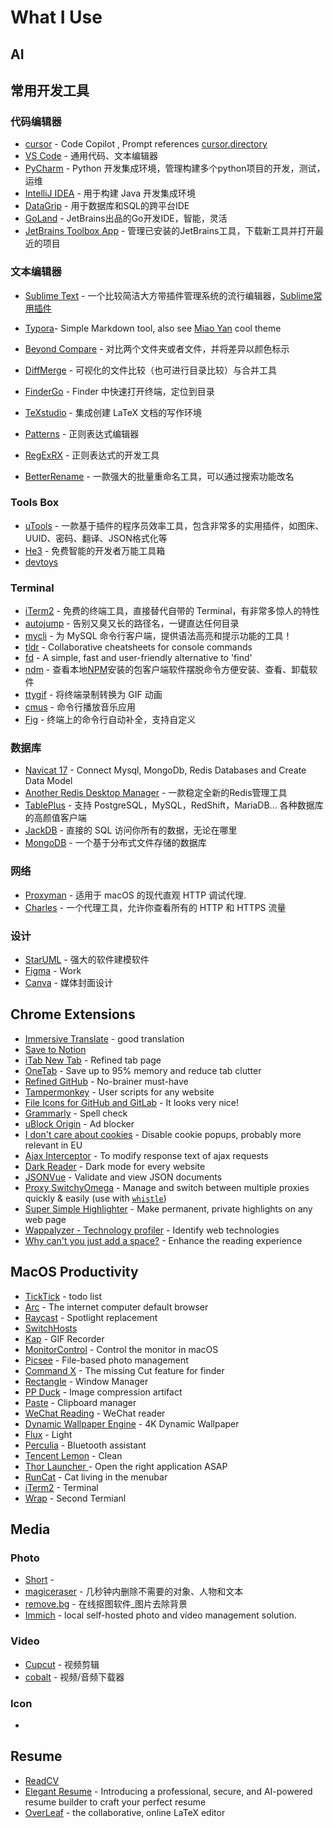 # What I Use

## AI 

## 常用开发工具
### 代码编辑器
- [cursor](https://www.cursor.com/) - Code Copilot , Prompt references [cursor.directory](https://cursor.directory/)
- [VS Code](https://code.visualstudio.com/) - 通用代码、文本编辑器
- [PyCharm](https://www.jetbrains.com/pycharm/) - Python 开发集成环境，管理构建多个python项目的开发，测试，运维
- [IntelliJ IDEA](https://www.jetbrains.com/idea/) - 用于构建 Java 开发集成环境
- [DataGrip](http://www.jetbrains.com/datagrip/) - 用于数据库和SQL的跨平台IDE
- [GoLand](https://www.jetbrains.com/go/) - JetBrains出品的Go开发IDE，智能，灵活
- [JetBrains Toolbox App](https://www.jetbrains.com/toolbox/) - 管理已安装的JetBrains工具，下载新工具并打开最近的项目
               
### 文本编辑器
- [Sublime Text](http://www.sublimetext.com/3) - 一个比较简洁大方带插件管理系统的流行编辑器，[Sublime常用插件](editor-plugin-zh.md#sublime-text-plugin) 
- [Typora](https://typora.io/)- Simple Markdown tool, also see [Miao Yan](https://miaoyan.app/) cool theme 
- [Beyond Compare](http://www.scootersoftware.com/download.php) - 对比两个文件夹或者文件，并将差异以颜色标示
- [DiffMerge](http://sourcegear.com/diffmerge/) - 可视化的文件比较（也可进行目录比较）与合并工具
- [FinderGo](https://github.com/onmyway133/FinderGo) - Finder 中快速打开终端，定位到目录

- [TeXstudio](http://www.texstudio.org) - 集成创建 LaTeX 文档的写作环境
- [Patterns](http://krillapps.com/patterns/) - 正则表达式编辑器
- [RegExRX](http://www.mactechnologies.com/index.php?page=downloads#regexrx) - 正则表达式的开发工具
- [BetterRename](http://www.publicspace.net/BetterRename/) - 一款强大的批量重命名工具，可以通过搜索功能改名

### Tools Box
- [uTools](https://u.tools/) - 一款基于插件的程序员效率工具，包含非常多的实用插件，如图床、UUID、密码、翻译、JSON格式化等
- [He3](https://he3.app) - 免费智能的开发者万能工具箱
- [devtoys](https://devtoys.app/)

### Terminal
- [iTerm2](http://www.iterm2.com) - 免费的终端工具，直接替代自带的 Terminal，有非常多惊人的特性
- [autojump](https://github.com/wting/autojump/wiki) - 告别又臭又长的路径名，一键直达任何目录
- [mycli](https://github.com/dbcli/mycli) - 为 MySQL 命令行客户端，提供语法高亮和提示功能的工具！
- [tldr](https://github.com/tldr-pages/tldr) - Collaborative cheatsheets for console commands
- [fd](https://github.com/sharkdp/fd) - A simple, fast and user-friendly alternative to 'find'
- [ndm](https://720kb.github.io/ndm/) - 查看本地[NPM](http://npmjs.org/)安装的包客户端软件摆脱命令方便安装、查看、卸载软件
- [ttygif](https://github.com/icholy/ttygif) - 将终端录制转换为 GIF 动画
- [cmus](https://cmus.github.io/) - 命令行播放音乐应用
- [Fig](https://fig.io) - 终端上的命令行自动补全，支持自定义

### 数据库
- [Navicat 17](https://www.navicat.com/) - Connect Mysql, MongoDb, Redis Databases and Create Data Model
- [Another Redis Desktop Manager](https://github.com/qishibo/AnotherRedisDesktopManager) - 一款稳定全新的Redis管理工具
- [TablePlus](https://tableplus.io) - 支持 PostgreSQL，MySQL，RedShift，MariaDB... 各种数据库的高颜值客户端
- [JackDB](https://www.jackdb.com/) - 直接的 SQL 访问你所有的数据，无论在哪里
- [MongoDB](https://www.mongodb.com) - 一个基于分布式文件存储的数据库

### 网络
- [Proxyman](https://proxyman.app) - 适用于 macOS 的现代直观 HTTP 调试代理.
- [Charles](https://www.charlesproxy.com/) - 一个代理工具，允许你查看所有的 HTTP 和 HTTPS 流量
  
### 设计
- [StarUML](http://staruml.io) - 强大的软件建模软件
- [Figma](https://www.figma.com/) - Work
- [Canva](https://www.canva.com/) - 媒体封面设计

## Chrome Extensions
- [Immersive Translate](https://chrome.google.com/webstore/detail/immersive-translate/bpoadfkcbjbfhfodiogcnhhhpibjhbnh) - good translation
- [Save to Notion]()
- [iTab New Tab](https://chrome.google.com/webstore/detail/itab%E6%96%B0%E6%A0%87%E7%AD%BE%E9%A1%B5%E5%85%8D%E8%B4%B9chatgpt/mhloojimgilafopcmlcikiidgbbnelip) - Refined tab page
- [OneTab](https://chrome.google.com/webstore/detail/onetab/chphlpgkkbolifaimnlloiipkdnihall) - Save up to 95% memory and reduce tab clutter
- [Refined GitHub](https://chrome.google.com/webstore/detail/refined-github/hlepfoohegkhhmjieoechaddaejaokhf) - No-brainer must-have
- [Tampermonkey](https://chrome.google.com/webstore/detail/tampermonkey/dhdgffkkebhmkfjojejmpbldmpobfkfo) - User scripts for any website
- [File Icons for GitHub and GitLab](https://chrome.google.com/webstore/detail/file-icons-for-github-and/ficfmibkjjnpogdcfhfokmihanoldbfe) - It looks very nice!
- [Grammarly](https://chrome.google.com/webstore/detail/grammarly-grammar-checker/kbfnbcaeplbcioakkpcpgfkobkghlhen) - Spell check
- [uBlock Origin](https://chrome.google.com/webstore/detail/ublock-origin/cjpalhdlnbpafiamejdnhcphjbkeiagm) - Ad blocker
- [I don't care about cookies](https://chrome.google.com/webstore/detail/i-dont-care-about-cookies/fihnjjcciajhdojfnbdddfaoknhalnja) - Disable cookie popups, probably more relevant in EU
- [Ajax Interceptor](https://chrome.google.com/webstore/detail/ajax-interceptor/nhpjggchkhnlbgdfcbgpdpkifemomkpg) - To modify response text of ajax requests
- [Dark Reader](https://chrome.google.com/webstore/detail/dark-reader/eimadpbcbfnmbkopoojfekhnkhdbieeh) - Dark mode for every website
- [JSONVue](https://chrome.google.com/webstore/detail/jsonvue/chklaanhfefbnpoihckbnefhakgolnmc) - Validate and view JSON documents
- [Proxy SwitchyOmega](https://chrome.google.com/webstore/detail/proxy-switchyomega/padekgcemlokbadohgkifijomclgjgif) - Manage and switch between multiple proxies quickly & easily (use with [`whistle`](https://wproxy.org/whistle/))
- [Super Simple Highlighter](https://chrome.google.com/webstore/detail/super-simple-highlighter/hhlhjgianpocpoppaiihmlpgcoehlhio) - Make permanent, private highlights on any web page
- [Wappalyzer - Technology profiler](https://chrome.google.com/webstore/detail/wappalyzer-technology-pro/gppongmhjkpfnbhagpmjfkannfbllamg) - Identify web technologies
- [Why can't you just add a space?](https://chrome.google.com/webstore/detail/%E7%82%BA%E4%BB%80%E9%BA%BC%E4%BD%A0%E5%80%91%E5%B0%B1%E6%98%AF%E4%B8%8D%E8%83%BD%E5%8A%A0%E5%80%8B%E7%A9%BA%E6%A0%BC%E5%91%A2%EF%BC%9F/paphcfdffjnbcgkokihcdjliihicmbpd) - Enhance the reading experience

## MacOS Productivity

- [TickTick](https://dida365.com/) - todo list
- [Arc](https://arc.net/) - The internet computer default browser
- [Raycast](https://raycast.com/) - Spotlight replacement
- [SwitchHosts](SwitchHosts)
- [Kap](https://getkap.co/) - GIF Recorder
- [MonitorControl](https://github.com/MonitorControl/MonitorControl) - Control the monitor in macOS
- [Picsee](https://picsee.chitaner.com/) - File-based photo management
- [Command X](https://apps.apple.com/us/app/command-x/id6448461551?mt=12) - The missing Cut feature for finder
- [Rectangle](https://rectangleapp.com/) - Window Manager
- [PP Duck](https://ppduck.com/) - Image compression artifact
- [Paste](https://pasteapp.io/) - Clipboard manager
- [WeChat Reading](https://apps.apple.com/cn/app/%E5%BE%AE%E4%BF%A1%E8%AF%BB%E4%B9%A6/id952059546) - WeChat reader
- [Dynamic Wallpaper Engine](https://apps.apple.com/cn/app/%E5%8A%A8%E6%80%81%E5%A3%81%E7%BA%B8%E5%BC%95%E6%93%8Edynamic-wallpaper-engine/id1453504509?mt=12) - 4K Dynamic Wallpaper
- [Flux](https://justgetflux.com/) - Light
- [Perculia](https://apps.apple.com/cn/app/perculia/id1462633284?mt=12) - Bluetooth assistant
- [Tencent Lemon](https://lemon.qq.com/) - Clean
- [Thor Launcher ](https://apps.apple.com/us/app/thor-launcher/id1120999687?mt=12) - Open the right application ASAP
- [RunCat](https://apps.apple.com/us/app/runcat/id1429033973?mt=12) - Cat living in the menubar
- [iTerm2](https://iterm2.com/) - Terminal
- [Wrap](https://www.warp.dev/) - Second Termianl

## Media
### Photo
- [Short](https://shots.so/) - 
- [magiceraser](https://magicstudio.com/zh/magiceraser/) - 几秒钟内删除不需要的对象、人物和文本
- [remove.bg](https://www.remove.bg/zh) - 在线抠图软件_图片去除背景
- [Immich](https://github.com/immich-app/immich) - local self-hosted photo and video management solution.


### Video
- [Cupcut](https://www.capcut.com/) - 视频剪辑
- [cobalt](https://cobalt.tools/) - 视频/音频下载器

### Icon
- [](https://ray.so/icon)

## Resume
- [ReadCV](https://read.cv/explore)
- [Elegant Resume](https://www.elegantresume.pro/) - Introducing a professional, secure, and AI-powered resume builder to craft your perfect resume
- [OverLeaf](https://www.overleaf.com/) - the collaborative, online LaTeX editor
  

